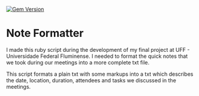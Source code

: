 [![Gem Version](https://badge.fury.io/rb/note_formatter.svg)](https://badge.fury.io/rb/note_formatter)
# Note Formatter
I made this ruby script during the development of my final project at UFF - Universidade Federal Fluminense. I needed to format the quick notes that we took during our meetings into a more complete txt file. 

This script formats a plain txt with some markups into a txt which describes the date, location, duration, attendees and tasks we discussed in the meetings.
